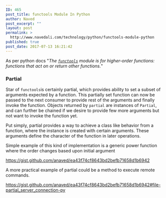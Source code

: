 ```yaml
---
ID: 465
post_title: functools Module In Python
author: Naved
post_excerpt: ""
layout: post
permalink: >
  http://www.navedali.com/technology/python/functools-module-python
published: true
post_date: 2017-07-13 16:21:42
---
```

As per python docs "<em>The <a class="reference internal" title="functools: Higher-order functions and operations on callable objects." href="https://docs.python.org/2/library/functools.html#module-functools" target="_blank" rel="noopener"><code class="xref py py-mod docutils literal"><span class="pre">functools</span></code></a> module is for higher-order functions: functions that act on or return other functions.</em>"
<h3>Partial</h3>
Star of <code>functools</code>is certainly partial, which provides ability to set a subset of arguments expected by a function. This partially set function can now be passed to the next consumer to provide rest of the arguments and finally invoke the function. Objects returned by <code>partial</code> are instances of <code>Partial</code>, and can further be chained if we desire to provide few more arguments but not want to invoke the function yet.

Put simply, partial provides a way to achieve a class like behavior from a function, where the instance is created with certain arguments. These arguments define the character of the function in later operations.

Simple example of this kind of implementation is a generic power function where the order changes based upon initial argument

https://gist.github.com/anaved/ea43f74cf8643bd2befb71658d1b6942

A more practical example of partial could be a method to execute remote commands.

https://gist.github.com/anaved/ea43f74cf8643bd2befb71658d1b6942#file-partial_server_connection-py